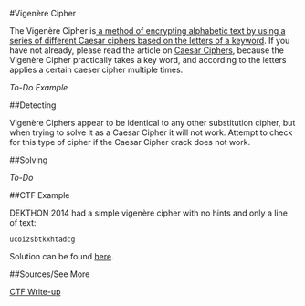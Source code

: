 #Vigenère Cipher

The Vigenère Cipher is[ a method of encrypting alphabetic text by using a series of different Caesar ciphers based on the letters of a keyword](http://en.wikipedia.org/wiki/Vigen%C3%A8re_cipher). If you have not already, please read the article on [Caesar Ciphers](../caesar-cipher), because the Vigenère Cipher practically takes a key word, and according to the letters applies a certain caeser cipher multiple times.

*To-Do Example*

##Detecting

Vigenère Ciphers appear to be identical to any other substitution cipher, but when trying to solve it as a Caesar Cipher it will not work.  Attempt to check for this type of cipher if the Caesar Cipher crack does not work.

##Solving

*To-Do*

##CTF Example

DEKTHON 2014 had a simple vigenère cipher with no hints and only a line of text:

`ucoizsbtkxhtadcg`

Solution can be found [here](https://github.com/ctfs/write-ups/tree/master/defkthon-ctf/crypto-100).

##Sources/See More

[CTF Write-up](https://github.com/ctfs/write-ups/tree/master/defkthon-ctf/crypto-100)

